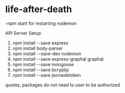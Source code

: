 # life-after-death

-npm start for restarting nodemon

API Server Setup
1. npm install --save express
2. npm install body-parser
3. npm install --save-dev nodemon
4. npm install --save express-graphql graphql
5. npm install --save mongoose
6. npm install --save bcryptjs
7. npm install --save jsonwebtoken


quotes, packages do not need to user to be authorized
